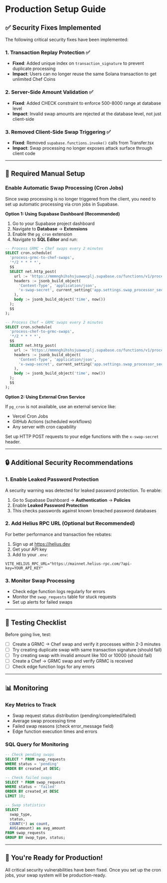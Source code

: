# Production Setup Guide

## ✅ Security Fixes Implemented

The following critical security fixes have been implemented:

### 1. Transaction Replay Protection ✅
- **Fixed**: Added unique index on `transaction_signature` to prevent duplicate processing
- **Impact**: Users can no longer reuse the same Solana transaction to get unlimited Chef Coins

### 2. Server-Side Amount Validation ✅
- **Fixed**: Added CHECK constraint to enforce 500-8000 range at database level
- **Impact**: Invalid swap amounts are rejected at the database level, not just client-side

### 3. Removed Client-Side Swap Triggering ✅
- **Fixed**: Removed `supabase.functions.invoke()` calls from Transfer.tsx
- **Impact**: Swap processing no longer exposes attack surface through client code

---

## 🔧 Required Manual Setup

### Enable Automatic Swap Processing (Cron Jobs)

Since swap processing is no longer triggered from the client, you need to set up automatic processing via cron jobs in Supabase.

**Option 1: Using Supabase Dashboard (Recommended)**

1. Go to your Supabase project dashboard
2. Navigate to **Database** → **Extensions**
3. Enable the `pg_cron` extension
4. Navigate to **SQL Editor** and run:

```sql
-- Process GRMC → Chef swaps every 2 minutes
SELECT cron.schedule(
  'process-grmc-to-chef-swaps',
  '*/2 * * * *',
  $$
  SELECT net.http_post(
    url := 'https://mmmnghihshsjuawwcplj.supabase.co/functions/v1/process-grmc-to-chef-swaps',
    headers := jsonb_build_object(
      'Content-Type', 'application/json',
      'x-swap-secret', current_setting('app.settings.swap_processor_secret', true)
    ),
    body := jsonb_build_object('time', now())
  );
  $$
);

-- Process Chef → GRMC swaps every 2 minutes
SELECT cron.schedule(
  'process-chef-to-grmc-swaps',
  '*/2 * * * *',
  $$
  SELECT net.http_post(
    url := 'https://mmmnghihshsjuawwcplj.supabase.co/functions/v1/process-chef-to-grmc-swaps',
    headers := jsonb_build_object(
      'Content-Type', 'application/json',
      'x-swap-secret', current_setting('app.settings.swap_processor_secret', true)
    ),
    body := jsonb_build_object('time', now())
  );
  $$
);
```

**Option 2: Using External Cron Service**

If `pg_cron` is not available, use an external service like:
- Vercel Cron Jobs
- GitHub Actions (scheduled workflows)
- Any server with cron capability

Set up HTTP POST requests to your edge functions with the `x-swap-secret` header.

---

## 🔒 Additional Security Recommendations

### 1. Enable Leaked Password Protection
A security warning was detected for leaked password protection. To enable:

1. Go to Supabase Dashboard → **Authentication** → **Policies**
2. Enable **Leaked Password Protection**
3. This checks passwords against known breached password databases

### 2. Add Helius RPC URL (Optional but Recommended)
For better performance and transaction fee rebates:

1. Sign up at https://helius.dev
2. Get your API key
3. Add to your `.env`:
```
VITE_HELIUS_RPC_URL="https://mainnet.helius-rpc.com/?api-key=YOUR_API_KEY"
```

### 3. Monitor Swap Processing
- Check edge function logs regularly for errors
- Monitor the `swap_requests` table for stuck requests
- Set up alerts for failed swaps

---

## 🧪 Testing Checklist

Before going live, test:

- [ ] Create a GRMC → Chef swap and verify it processes within 2-3 minutes
- [ ] Try creating duplicate swap with same transaction signature (should fail)
- [ ] Try creating swap with invalid amount like 100 or 10000 (should fail)
- [ ] Create a Chef → GRMC swap and verify GRMC is received
- [ ] Check edge function logs for any errors

---

## 📊 Monitoring

### Key Metrics to Track
- Swap request status distribution (pending/completed/failed)
- Average swap processing time
- Failed swap reasons (check error_message field)
- Edge function execution times and errors

### SQL Query for Monitoring
```sql
-- Check pending swaps
SELECT * FROM swap_requests 
WHERE status = 'pending' 
ORDER BY created_at DESC;

-- Check failed swaps
SELECT * FROM swap_requests 
WHERE status = 'failed' 
ORDER BY created_at DESC 
LIMIT 10;

-- Swap statistics
SELECT 
  swap_type,
  status,
  COUNT(*) as count,
  AVG(amount) as avg_amount
FROM swap_requests 
GROUP BY swap_type, status;
```

---

## 🚀 You're Ready for Production!

All critical security vulnerabilities have been fixed. Once you set up the cron jobs, your swap system will be production-ready.
